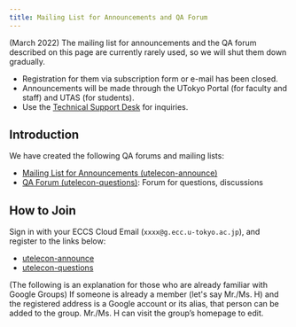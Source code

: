 ```yaml
---
title: Mailing List for Announcements and QA Forum
---
```


(March 2022) The mailing list for announcements and the QA forum described on this page are currently rarely used, so we will shut them down gradually.

- Registration for them via subscription form or e-mail has been closed.
- Announcements will be made through the UTokyo Portal (for faculty and staff) and UTAS (for students).
- Use the [Technical Support Desk](/en/support/) for inquiries.

## Introduction

We have created the following QA forums and mailing lists:

* [Mailing List for Announcements (utelecon-announce)](https://groups.google.com/a/g.ecc.u-tokyo.ac.jp/g/utelecon-announce-group)
* [QA Forum (utelecon-questions)](https://groups.google.com/a/g.ecc.u-tokyo.ac.jp/g/utelecon-questions-group): Forum for questions, discussions

## How to Join

Sign in with your ECCS Cloud Email (`xxxx@g.ecc.u-tokyo.ac.jp`), and register to the links below:

* [utelecon-announce](https://groups.google.com/a/g.ecc.u-tokyo.ac.jp/g/utelecon-announce-group)
* [utelecon-questions](https://groups.google.com/a/g.ecc.u-tokyo.ac.jp/g/utelecon-questions-group)

(The following is an explanation for those who are already familiar with Google Groups) If someone is already a member (let's say Mr./Ms. H) and the registered address is a Google account or its alias, that person can be added to the group.  Mr./Ms. H can visit the group’s homepage to edit.
